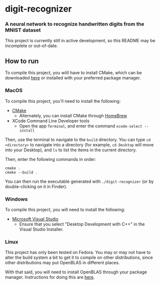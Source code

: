 # digit-recognizer

### A neural network to recognize handwritten digits from the MNIST dataset

This project is currently still in active development, so this README may be incomplete or out-of-date.

## How to run

To compile this project, you wiill have to install CMake, which can be downloaded [here](https://cmake.org/download/) or installed with your preferred package manager.

### MacOS

To compile this project, you'll need to install the following:

- [CMake](https://cmake.org/download/)
    - Alternately, you can install CMake through [HomeBrew](https://brew.sh/)
- XCode Command Line Developer tools
    - Open the app `Terminal`, and enter the command `xcode-select --install`

Then, use the terminal to navigate to the `build` directory. You can type `cd <directory>` to navigate into a directory (for example, `cd Desktop` will move into your Desktop), and `ls` to list the items in the current directory. 

Then, enter the following commands in order:

`cmake .`<br>
`cmake --build .`

You can then run the executable generated with `./digit-recognizer` (or by double-clicking on it in Finder).

### Windows

To compile this project, you will need to install the following: 

- [Microsoft Visual Studio](https://visualstudio.microsoft.com/)
    - Ensure that you select "Desktop Development with C++" in the Visual Studio Installer.


### Linux

This project has only been tested on Fedora. You may or may not have to alter the build system a bit to get it to compile on other distributions, since other distributions may put OpenBLAS in different places.

With that said, you will need to install OpenBLAS through your package manager. Instructions for doing this are [here](https://github.com/OpenMathLib/OpenBLAS/wiki/Precompiled-installation-packages).